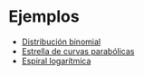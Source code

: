# Ejemplos

- [Distribución binomial](binomial/index.html)
- [Estrella de curvas parabólicas](star/index.html)
- [Espiral logarítmica](spiral/index.html)